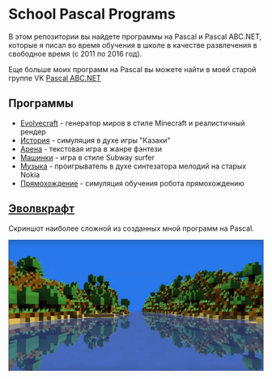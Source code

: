 # School Pascal Programs

В этом репозитории вы найдете программы на Pascal и Pascal ABC.NET, которые я писал во время обучения в школе в качестве развлечения в свободное время (с 2011 по 2016 год).

Еще больше моих программ на Pascal вы можете найти в моей старой группе VK [Pascal ABC.NET
](https://vk.com/sfinp)

## Программы

- [Evolveсraft](./Evolvecraft/) - генератор миров в стиле Minecraft и реалистичный рендер
- [История](./History/) - симуляция в духе игры "Казаки"
- [Арена](./Arena/) - текстовая игра в жанре фэнтези
- [Машинки](./Traffic/) - игра в стиле Subway surfer
- [Музыка](./Music/) - проигрыватель в духе синтезатора мелодий на старых Nokia
- [Прямохождение](./Bipedalism/) - симуляция обучения робота прямохождению

## [Эволвкрафт](./Evolvecraft/)

Скриншот наиболее сложной из созданных мной программ на Pascal.

[![Screenshot](./Evolvecraft/evolvecraft-screenshot.png)](https://vk.com/video108905937_171349158)
